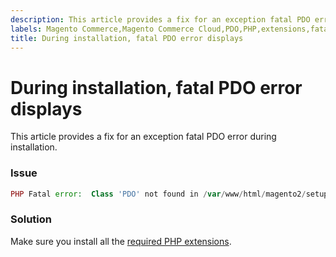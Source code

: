 ```yaml
---
description: This article provides a fix for an exception fatal PDO error during installation.
labels: Magento Commerce,Magento Commerce Cloud,PDO,PHP,extensions,fatal error,how to,installation,Adobe Commerce,cloud infrastructure,on-premises
title: During installation, fatal PDO error displays
---
```


# During installation, fatal PDO error displays

This article provides a fix for an exception fatal PDO error during installation.

### Issue

```php
PHP Fatal error:  Class 'PDO' not found in /var/www/html/magento2/setup/module/Magento/Setup/src/Module/Setup/ConnectionFactory.php on line 44
```

### Solution

Make sure you install all the [required PHP extensions](https://devdocs.magento.com/guides/v2.4/install-gde/prereq/php-settings.html).